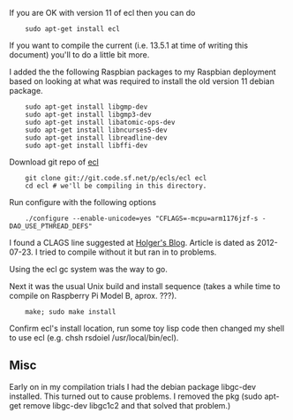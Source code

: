 If you are OK with version 11 of ecl then you can do

```shell
    sudo apt-get install ecl
```

If you want to compile the current (i.e. 13.5.1 at time of writing this document) you'll
to do a little bit more.

I added the the following Raspbian packages to my Raspbian deployment based on looking at what
was required to install the old version 11 debian package.

```shell
    sudo apt-get install libgmp-dev
    sudo apt-get install libgmp3-dev
    sudo apt-get install libatomic-ops-dev
    sudo apt-get install libncurses5-dev
    sudo apt-get install libreadline-dev
    sudo apt-get install libffi-dev
```


Download git repo of [ecl](http://ecls.sourceforge.net/download.html)

```shell
    git clone git://git.code.sf.net/p/ecls/ecl ecl
    cd ecl # we'll be compiling in this directory.
```


Run configure with the following options

```shell
    ./configure --enable-unicode=yes "CFLAGS=-mcpu=arm1176jzf-s -DAO_USE_PTHREAD_DEFS"
```

I found a CLAGS line suggested at [Holger's Blog](http://blog.hdurer.net/posts/2012/07/23_building-my-own-ecl-for-and-on-the-raspberry-pi.html). Article is dated as 2012-07-23. I tried to compile without it but ran in to problems.


Using the ecl gc system was the way to go.

Next it was the usual Unix build and install sequence (takes a while time to compile on Raspberry Pi Model B,
aprox. ???).


```shell
    make; sudo make install
```

Confirm ecl's install location, run some toy lisp code then changed my shell to use ecl (e.g. 
chsh rsdoiel /usr/local/bin/ecl).



## Misc 

Early on in my compilation trials I had the debian package libgc-dev installed. This turned out to cause problems.
I removed the pkg (sudo apt-get remove libgc-dev libgc1c2 and that solved that problem.)
